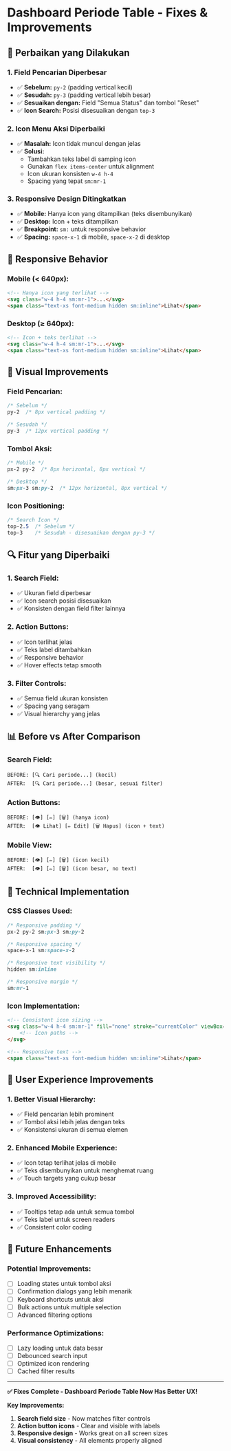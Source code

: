 # Dashboard Periode Table - Fixes & Improvements

## 🔧 **Perbaikan yang Dilakukan**

### **1. Field Pencarian Diperbesar**
- ✅ **Sebelum:** `py-2` (padding vertical kecil)
- ✅ **Sesudah:** `py-3` (padding vertical lebih besar)
- ✅ **Sesuaikan dengan:** Field "Semua Status" dan tombol "Reset"
- ✅ **Icon Search:** Posisi disesuaikan dengan `top-3`

### **2. Icon Menu Aksi Diperbaiki**
- ✅ **Masalah:** Icon tidak muncul dengan jelas
- ✅ **Solusi:** 
  - Tambahkan teks label di samping icon
  - Gunakan `flex items-center` untuk alignment
  - Icon ukuran konsisten `w-4 h-4`
  - Spacing yang tepat `sm:mr-1`

### **3. Responsive Design Ditingkatkan**
- ✅ **Mobile:** Hanya icon yang ditampilkan (teks disembunyikan)
- ✅ **Desktop:** Icon + teks ditampilkan
- ✅ **Breakpoint:** `sm:` untuk responsive behavior
- ✅ **Spacing:** `space-x-1` di mobile, `space-x-2` di desktop

## 📱 **Responsive Behavior**

### **Mobile (< 640px):**
```html
<!-- Hanya icon yang terlihat -->
<svg class="w-4 h-4 sm:mr-1">...</svg>
<span class="text-xs font-medium hidden sm:inline">Lihat</span>
```

### **Desktop (≥ 640px):**
```html
<!-- Icon + teks terlihat -->
<svg class="w-4 h-4 sm:mr-1">...</svg>
<span class="text-xs font-medium hidden sm:inline">Lihat</span>
```

## 🎨 **Visual Improvements**

### **Field Pencarian:**
```css
/* Sebelum */
py-2  /* 8px vertical padding */

/* Sesudah */
py-3  /* 12px vertical padding */
```

### **Tombol Aksi:**
```css
/* Mobile */
px-2 py-2  /* 8px horizontal, 8px vertical */

/* Desktop */
sm:px-3 sm:py-2  /* 12px horizontal, 8px vertical */
```

### **Icon Positioning:**
```css
/* Search Icon */
top-2.5  /* Sebelum */
top-3    /* Sesudah - disesuaikan dengan py-3 */
```

## 🔍 **Fitur yang Diperbaiki**

### **1. Search Field:**
- ✅ Ukuran field diperbesar
- ✅ Icon search posisi disesuaikan
- ✅ Konsisten dengan field filter lainnya

### **2. Action Buttons:**
- ✅ Icon terlihat jelas
- ✅ Teks label ditambahkan
- ✅ Responsive behavior
- ✅ Hover effects tetap smooth

### **3. Filter Controls:**
- ✅ Semua field ukuran konsisten
- ✅ Spacing yang seragam
- ✅ Visual hierarchy yang jelas

## 📊 **Before vs After Comparison**

### **Search Field:**
```
BEFORE: [🔍 Cari periode...] (kecil)
AFTER:  [🔍 Cari periode...] (besar, sesuai filter)
```

### **Action Buttons:**
```
BEFORE: [👁️] [✏️] [🗑️] (hanya icon)
AFTER:  [👁️ Lihat] [✏️ Edit] [🗑️ Hapus] (icon + text)
```

### **Mobile View:**
```
BEFORE: [👁️] [✏️] [🗑️] (icon kecil)
AFTER:  [👁️] [✏️] [🗑️] (icon besar, no text)
```

## 🚀 **Technical Implementation**

### **CSS Classes Used:**
```css
/* Responsive padding */
px-2 py-2 sm:px-3 sm:py-2

/* Responsive spacing */
space-x-1 sm:space-x-2

/* Responsive text visibility */
hidden sm:inline

/* Responsive margin */
sm:mr-1
```

### **Icon Implementation:**
```html
<!-- Consistent icon sizing -->
<svg class="w-4 h-4 sm:mr-1" fill="none" stroke="currentColor" viewBox="0 0 24 24">
    <!-- Icon paths -->
</svg>

<!-- Responsive text -->
<span class="text-xs font-medium hidden sm:inline">Lihat</span>
```

## 🎯 **User Experience Improvements**

### **1. Better Visual Hierarchy:**
- ✅ Field pencarian lebih prominent
- ✅ Tombol aksi lebih jelas dengan teks
- ✅ Konsistensi ukuran di semua elemen

### **2. Enhanced Mobile Experience:**
- ✅ Icon tetap terlihat jelas di mobile
- ✅ Teks disembunyikan untuk menghemat ruang
- ✅ Touch targets yang cukup besar

### **3. Improved Accessibility:**
- ✅ Tooltips tetap ada untuk semua tombol
- ✅ Teks label untuk screen readers
- ✅ Consistent color coding

## 🔄 **Future Enhancements**

### **Potential Improvements:**
- [ ] Loading states untuk tombol aksi
- [ ] Confirmation dialogs yang lebih menarik
- [ ] Keyboard shortcuts untuk aksi
- [ ] Bulk actions untuk multiple selection
- [ ] Advanced filtering options

### **Performance Optimizations:**
- [ ] Lazy loading untuk data besar
- [ ] Debounced search input
- [ ] Optimized icon rendering
- [ ] Cached filter results

---

**✅ Fixes Complete - Dashboard Periode Table Now Has Better UX!**

**Key Improvements:**
1. **Search field size** - Now matches filter controls
2. **Action button icons** - Clear and visible with labels
3. **Responsive design** - Works great on all screen sizes
4. **Visual consistency** - All elements properly aligned
